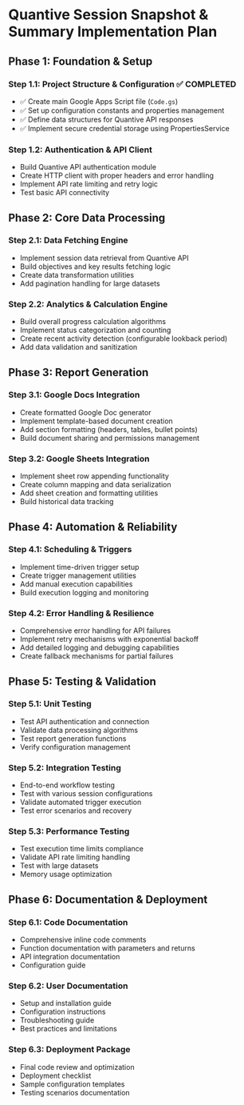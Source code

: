 # Quantive Session Snapshot & Summary Implementation Plan

## **Phase 1: Foundation & Setup**

### **Step 1.1: Project Structure & Configuration** ✅ COMPLETED
- ✅ Create main Google Apps Script file (`Code.gs`)
- ✅ Set up configuration constants and properties management
- ✅ Define data structures for Quantive API responses
- ✅ Implement secure credential storage using PropertiesService

### **Step 1.2: Authentication & API Client**
- Build Quantive API authentication module
- Create HTTP client with proper headers and error handling
- Implement API rate limiting and retry logic
- Test basic API connectivity

## **Phase 2: Core Data Processing**

### **Step 2.1: Data Fetching Engine**
- Implement session data retrieval from Quantive API
- Build objectives and key results fetching logic  
- Create data transformation utilities
- Add pagination handling for large datasets

### **Step 2.2: Analytics & Calculation Engine**
- Build overall progress calculation algorithms
- Implement status categorization and counting
- Create recent activity detection (configurable lookback period)
- Add data validation and sanitization

## **Phase 3: Report Generation**

### **Step 3.1: Google Docs Integration**
- Create formatted Google Doc generator
- Implement template-based document creation
- Add section formatting (headers, tables, bullet points)
- Build document sharing and permissions management

### **Step 3.2: Google Sheets Integration**
- Implement sheet row appending functionality
- Create column mapping and data serialization
- Add sheet creation and formatting utilities
- Build historical data tracking

## **Phase 4: Automation & Reliability**

### **Step 4.1: Scheduling & Triggers**
- Implement time-driven trigger setup
- Create trigger management utilities
- Add manual execution capabilities
- Build execution logging and monitoring

### **Step 4.2: Error Handling & Resilience**
- Comprehensive error handling for API failures
- Implement retry mechanisms with exponential backoff
- Add detailed logging and debugging capabilities
- Create fallback mechanisms for partial failures

## **Phase 5: Testing & Validation**

### **Step 5.1: Unit Testing**
- Test API authentication and connection
- Validate data processing algorithms
- Test report generation functions
- Verify configuration management

### **Step 5.2: Integration Testing**
- End-to-end workflow testing
- Test with various session configurations
- Validate automated trigger execution
- Test error scenarios and recovery

### **Step 5.3: Performance Testing**
- Test execution time limits compliance
- Validate API rate limiting handling
- Test with large datasets
- Memory usage optimization

## **Phase 6: Documentation & Deployment**

### **Step 6.1: Code Documentation**
- Comprehensive inline code comments
- Function documentation with parameters and returns
- API integration documentation
- Configuration guide

### **Step 6.2: User Documentation**
- Setup and installation guide
- Configuration instructions
- Troubleshooting guide
- Best practices and limitations

### **Step 6.3: Deployment Package**
- Final code review and optimization
- Deployment checklist
- Sample configuration templates
- Testing scenarios documentation
